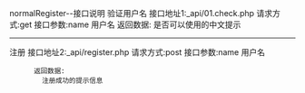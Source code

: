 normalRegister--接口说明
验证用户名 接口地址1:_api/01.check.php
          请求方式:get
          接口参数:name 用户名
          返回数据:
            是否可以使用的中文提示

--------------------------------------------------------------

注册 接口地址2:_api/register.php
          请求方式:post
          接口参数:name 用户名

          返回数据:
            注册成功的提示信息

